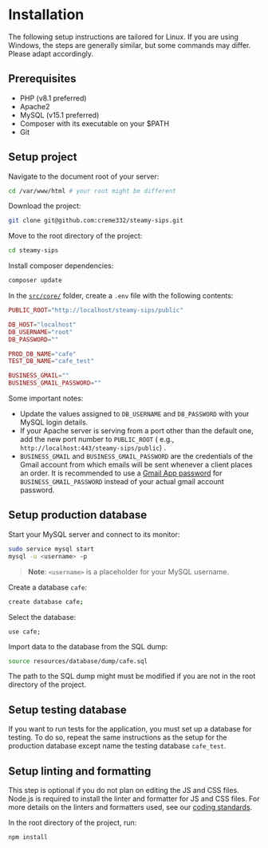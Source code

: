 # Installation

The following setup instructions are tailored for Linux. If you are using Windows, the steps are generally similar, but
some commands may differ. Please adapt accordingly.

## Prerequisites

- PHP (v8.1 preferred)
- Apache2
- MySQL (v15.1 preferred)
- Composer with its executable on your $PATH
- Git

## Setup project

Navigate to the document root of your server:

```bash
cd /var/www/html # your root might be different
```

Download the project:

```bash
git clone git@github.com:creme332/steamy-sips.git
```

Move to the root directory of the project:

```bash
cd steamy-sips
```

Install composer dependencies:

```bash
composer update
```

In the [`src/core/`](../src/core/config.php) folder, create a `.env` file with the following contents:

```php
PUBLIC_ROOT="http://localhost/steamy-sips/public"

DB_HOST="localhost"
DB_USERNAME="root"
DB_PASSWORD=""

PROD_DB_NAME="cafe"
TEST_DB_NAME="cafe_test"

BUSINESS_GMAIL=""
BUSINESS_GMAIL_PASSWORD=""
```

Some important notes:

- Update the values assigned to `DB_USERNAME` and `DB_PASSWORD` with your MySQL login details.
- If your Apache server is serving from a port other than the default one, add the new port number to `PUBLIC_ROOT` (
  e.g., `http://localhost:443/steamy-sips/public`) .
- `BUSINESS_GMAIL` and `BUSINESS_GMAIL_PASSWORD` are the credentials of the Gmail account from which emails will be sent
  whenever a client places an order. It is recommended to use
  a [Gmail App password](https://knowledge.workspace.google.com/kb/how-to-create-app-passwords-000009237)
  for `BUSINESS_GMAIL_PASSWORD` instead of your actual gmail account password.

## Setup production database

Start your MySQL server and connect to its monitor:

```bash
sudo service mysql start
mysql -u <username> -p
```

> **Note**: `<username>` is a placeholder for your MySQL username.

Create a database `cafe`:

```bash
create database cafe;
```

Select the database:

```
use cafe;
```

Import data to the database from the SQL dump:

```bash
source resources/database/dump/cafe.sql
```

The path to the SQL dump might must be modified if you are not in the root directory of the project.

## Setup testing database

If you want to run tests for the application, you must set up a database for testing. To do so, repeat the same
instructions as the setup for the production database except name the testing database `cafe_test`.

## Setup linting and formatting

This step is optional if you do not plan on editing the JS and CSS files. Node.js is required to install the linter and
formatter for JS and CSS files. For more details on the linters and formatters used, see
our [coding standards](CODING_STANDARDS.md).

In the root directory of the project, run:

```bash
npm install
```
